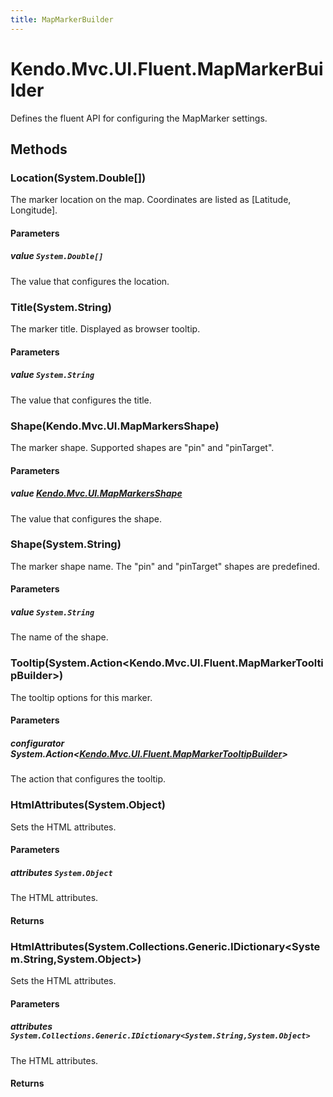 ```yaml
---
title: MapMarkerBuilder
---
```


# Kendo.Mvc.UI.Fluent.MapMarkerBuilder
Defines the fluent API for configuring the MapMarker settings.




## Methods


### Location(System.Double[])
The marker location on the map. Coordinates are listed as [Latitude, Longitude].


#### Parameters

##### value `System.Double[]`
The value that configures the location.





### Title(System.String)
The marker title. Displayed as browser tooltip.


#### Parameters

##### value `System.String`
The value that configures the title.





### Shape(Kendo.Mvc.UI.MapMarkersShape)
The marker shape. Supported shapes are "pin" and "pinTarget".


#### Parameters

##### value [Kendo.Mvc.UI.MapMarkersShape](/api/aspnet-mvc/Kendo.Mvc.UI/MapMarkersShape)
The value that configures the shape.





### Shape(System.String)
The marker shape name. The "pin" and "pinTarget" shapes are predefined.


#### Parameters

##### value `System.String`
The name of the shape.





### Tooltip(System.Action\<Kendo.Mvc.UI.Fluent.MapMarkerTooltipBuilder\>)
The tooltip options for this marker.


#### Parameters

##### configurator System.Action<[Kendo.Mvc.UI.Fluent.MapMarkerTooltipBuilder](/api/aspnet-mvc/Kendo.Mvc.UI.Fluent/MapMarkerTooltipBuilder)>
The action that configures the tooltip.





### HtmlAttributes(System.Object)
Sets the HTML attributes.


#### Parameters

##### attributes `System.Object`
The HTML attributes.



#### Returns




### HtmlAttributes(System.Collections.Generic.IDictionary\<System.String,System.Object\>)
Sets the HTML attributes.


#### Parameters

##### attributes `System.Collections.Generic.IDictionary<System.String,System.Object>`
The HTML attributes.



#### Returns





